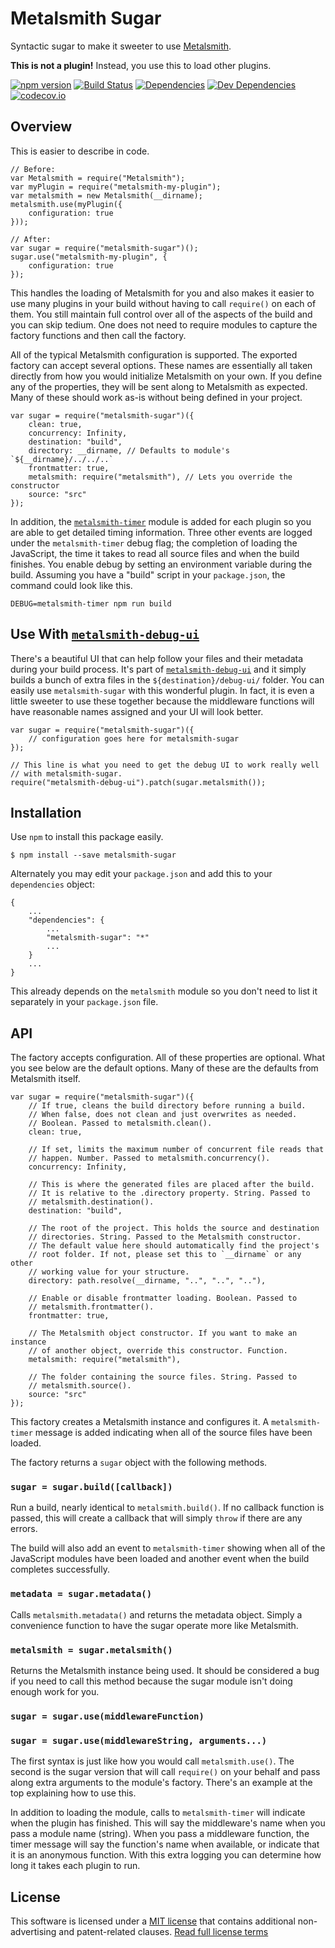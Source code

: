 Metalsmith Sugar
================

Syntactic sugar to make it sweeter to use [Metalsmith].

**This is not a plugin!** Instead, you use this to load other plugins.

[![npm version][npm-badge]][npm-link]
[![Build Status][travis-badge]][travis-link]
[![Dependencies][dependencies-badge]][dependencies-link]
[![Dev Dependencies][devdependencies-badge]][devdependencies-link]
[![codecov.io][codecov-badge]][codecov-link]


Overview
--------

This is easier to describe in code.

    // Before:
    var Metalsmith = require("Metalsmith");
    var myPlugin = require("metalsmith-my-plugin");
    var metalsmith = new Metalsmith(__dirname);
    metalsmith.use(myPlugin({
        configuration: true
    }));

    // After:
    var sugar = require("metalsmith-sugar")();
    sugar.use("metalsmith-my-plugin", {
        configuration: true
    });

This handles the loading of Metalsmith for you and also makes it easier to use many plugins in your build without having to call `require()` on each of them. You still maintain full control over all of the aspects of the build and you can skip tedium. One does not need to require modules to capture the factory functions and then call the factory.

All of the typical Metalsmith configuration is supported. The exported factory can accept several options. These names are essentially all taken directly from how you would initialize Metalsmith on your own. If you define any of the properties, they will be sent along to Metalsmith as expected. Many of these should work as-is without being defined in your project.

    var sugar = require("metalsmith-sugar")({
        clean: true,
        concurrency: Infinity,
        destination: "build",
        directory: __dirname, // Defaults to module's `${__dirname}/../../..`
        frontmatter: true,
        metalsmith: require("metalsmith"), // Lets you override the constructor
        source: "src"
    });

In addition, the [`metalsmith-timer`] module is added for each plugin so you are able to get detailed timing information. Three other events are logged under the `metalsmith-timer` debug flag; the completion of loading the JavaScript, the time it takes to read all source files and when the build finishes. You enable debug by setting an environment variable during the build. Assuming you have a "build" script in your `package.json`, the command could look like this.

    DEBUG=metalsmith-timer npm run build


Use With [`metalsmith-debug-ui`]
--------------------------------

There's a beautiful UI that can help follow your files and their metadata during your build process. It's part of [`metalsmith-debug-ui`] and it simply builds a bunch of extra files in the `${destination}/debug-ui/` folder.  You can easily use `metalsmith-sugar` with this wonderful plugin. In fact, it is even a little sweeter to use these together because the middleware functions will have reasonable names assigned and your UI will look better.

    var sugar = require("metalsmith-sugar")({
        // configuration goes here for metalsmith-sugar
    });

    // This line is what you need to get the debug UI to work really well
    // with metalsmith-sugar.
    require("metalsmith-debug-ui").patch(sugar.metalsmith());


Installation
------------

Use `npm` to install this package easily.

    $ npm install --save metalsmith-sugar

Alternately you may edit your `package.json` and add this to your `dependencies` object:

    {
        ...
        "dependencies": {
            ...
            "metalsmith-sugar": "*"
            ...
        }
        ...
    }

This already depends on the `metalsmith` module so you don't need to list it separately in your `package.json` file.


API
---

The factory accepts configuration. All of these properties are optional. What you see below are the default options. Many of these are the defaults from Metalsmith itself.

    var sugar = require("metalsmith-sugar")({
        // If true, cleans the build directory before running a build.
        // When false, does not clean and just overwrites as needed.
        // Boolean. Passed to metalsmith.clean().
        clean: true,

        // If set, limits the maximum number of concurrent file reads that
        // happen. Number. Passed to metalsmith.concurrency().
        concurrency: Infinity,

        // This is where the generated files are placed after the build.
        // It is relative to the .directory property. String. Passed to
        // metalsmith.destination().
        destination: "build",

        // The root of the project. This holds the source and destination
        // directories. String. Passed to the Metalsmith constructor.
        // The default value here should automatically find the project's
        // root folder. If not, please set this to `__dirname` or any other
        // working value for your structure.
        directory: path.resolve(__dirname, "..", "..", ".."),

        // Enable or disable frontmatter loading. Boolean. Passed to
        // metalsmith.frontmatter().
        frontmatter: true,

        // The Metalsmith object constructor. If you want to make an instance
        // of another object, override this constructor. Function.
        metalsmith: require("metalsmith"),

        // The folder containing the source files. String. Passed to
        // metalsmith.source().
        source: "src"
    });

This factory creates a Metalsmith instance and configures it. A `metalsmith-timer` message is added indicating when all of the source files have been loaded.

The factory returns a `sugar` object with the following methods.


### `sugar = sugar.build([callback])`

Run a build, nearly identical to `metalsmith.build()`. If no callback function is passed, this will create a callback that will simply `throw` if there are any errors.

The build will also add an event to `metalsmith-timer` showing when all of the JavaScript modules have been loaded and another event when the build completes successfully.


### `metadata = sugar.metadata()`

Calls `metalsmith.metadata()` and returns the metadata object. Simply a convenience function to have the sugar operate more like Metalsmith.


### `metalsmith = sugar.metalsmith()`

Returns the Metalsmith instance being used. It should be considered a bug if you need to call this method because the sugar module isn't doing enough work for you.


### `sugar = sugar.use(middlewareFunction)`
### `sugar = sugar.use(middlewareString, arguments...)`

The first syntax is just like how you would call `metalsmith.use()`. The second is the sugar version that will call `require()` on your behalf and pass along extra arguments to the module's factory. There's an example at the top explaining how to use this.

In addition to loading the module, calls to `metalsmith-timer` will indicate when the plugin has finished. This will say the middleware's name when you pass a module name (string). When you pass a middleware function, the timer message will say the function's name when available, or indicate that it is an anonymous function. With this extra logging you can determine how long it takes each plugin to run.


License
-------

This software is licensed under a [MIT license][LICENSE] that contains additional non-advertising and patent-related clauses.  [Read full license terms][LICENSE]


[codecov-badge]: https://img.shields.io/codecov/c/github/connected-world-services/metalsmith-sugar/master.svg
[codecov-link]: https://codecov.io/github/connected-world-services/metalsmith-sugar?branch=master
[dependencies-badge]: https://img.shields.io/david/connected-world-services/metalsmith-sugar.svg
[dependencies-link]: https://david-dm.org/connected-world-services/metalsmith-sugar
[devdependencies-badge]: https://img.shields.io/david/dev/connected-world-services/metalsmith-sugar.svg
[devdependencies-link]: https://david-dm.org/connected-world-services/metalsmith-sugar#info=devDependencies
[LICENSE]: LICENSE.md
[metalsmith]: http://www.metalsmith.io/
[`metalsmith-debug-ui`]: https://github.com/leviwheatcroft/metalsmith-debug-ui
[`metalsmith-timer`]: https://github.com/deltamualpha/metalsmith-timer
[npm-badge]: https://img.shields.io/npm/v/metalsmith-sugar.svg
[npm-link]: https://npmjs.org/package/metalsmith-sugar
[travis-badge]: https://img.shields.io/travis/connected-world-services/metalsmith-sugar/master.svg
[travis-link]: http://travis-ci.org/connected-world-services/metalsmith-sugar
